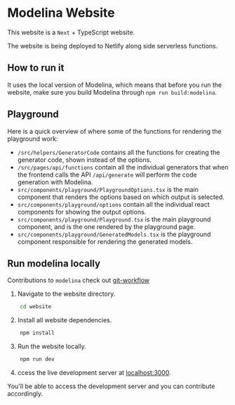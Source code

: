 # Modelina Website

This website is a `Next` + TypeScript website.

The website is being deployed to Netlify along side serverless functions.

## How to run it
It uses the local version of Modelina, which means that before you run the website, make sure you build Modelina through `npm run build:modelina`.

## Playground

Here is a quick overview of where some of the functions for rendering the playground work:

- `/src/helpers/GeneratorCode` contains all the functions for creating the generator code, shown instead of the options.
- `/src/pages/api/functions` contain all the individual generators that when the frontend calls the API `/api/generate` will perform the code generation with Modelina.
- `src/components/playground/PlaygroundOptions.tsx` is the main component that renders the options based on which output is selected.
- `src/components/playground/options` contain all the individual react components for showing the output options.
- `src/components/playground/Playground.tsx` is the main playground component, and is the one rendered by the playground page.
- `src/components/playground/GeneratedModels.tsx` is the playground component responsible for rendering the generated models.

## Run modelina locally

Contributions to `modelina` check out [git-workflow](https://github.com/asyncapi/community/blob/master/git-workflow.md)



1. Navigate to the website directory.

```bash
    cd website
```

2. Install all website dependencies. 

```bash
    npm install
```

3. Run the website locally.

```bash
    npm run dev
```

4. ccess the live development server at [localhost:3000](http://localhost:3000).

You'll be able to access the development server and you can contribute accordingly.